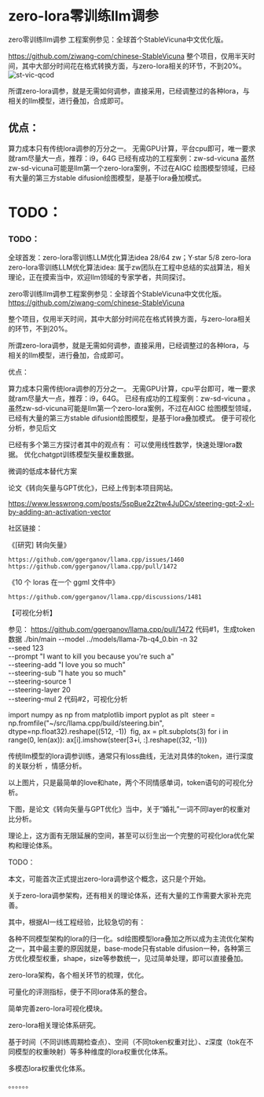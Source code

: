 # zero-lora零训练llm调参
zero零训练llm调参
工程案例参见：全球首个StableVicuna中文优化版。

https://github.com/ziwang-com/chinese-StableVicuna
整个项目，仅用半天时间，其中大部分时间花在格式转换方面，与zero-lora相关的环节，不到20%。
![st-vic-qcod](https://user-images.githubusercontent.com/11691791/235562989-601c9ead-7732-4c56-b380-324f0866536e.png)

所谓zero-lora调参，就是无需如何调参，直接采用，已经调整过的各种lora，与相关的llm模型，进行叠加，合成即可。
## 优点：
算力成本只有传统lora调参的万分之一。
无需GPU计算，平台cpu即可，唯一要求就ram尽量大一点，推荐：i9，64G
已经有成功的工程案例：zw-sd-vicuna
虽然zw-sd-vicuna可能是llm第一个zero-lora案例，不过在AIGC
绘图模型领域，已经有大量的第三方stable difusion绘图模型，是基于lora叠加模式。


# TODO：

### TODO：

全球首发：zero-lora零训练LLM优化算法idea
28/64
zw；Y·star
5/8
zero-lora
zero-lora零训练LLM优化算法idea:
属于zw团队在工程中总结的实战算法，相关理论，正在摸索当中，欢迎llm领域的专家学者，共同探讨。

zero零训练llm调参工程案例参见：全球首个StableVicuna中文优化版。
https://github.com/ziwang-com/chinese-StableVicuna




整个项目，仅用半天时间，其中大部分时间花在格式转换方面，与zero-lora相关的环节，不到20%。

所谓zero-lora调参，就是无需如何调参，直接采用，已经调整过的各种lora，与相关的llm模型，进行叠加，合成即可。

优点：

算力成本只需传统lora调参的万分之一。
无需GPU计算，cpu平台即可，唯一要求就ram尽量大一点，推荐：i9，64G。
已经有成功的工程案例：zw-sd-vicuna 。
虽然zw-sd-vicuna可能是llm第一个zero-lora案例，不过在AIGC 绘图模型领域，已经有大量的第三方stable difusion绘图模型，是基于lora叠加模式。
便于可视化分析，参见后文

已经有多个第三方探讨者其中的观点有：
可以使用线性数学，快速处理lora数据。
优化chatgpt训练模型矢量权重数据。

微调的低成本替代方案



论文《转向矢量与GPT优化》，已经上传到本项目网站。

https://www.lesswrong.com/posts/5spBue2z2tw4JuDCx/steering-gpt-2-xl-by-adding-an-activation-vector



社区链接：

《[研究] 转向矢量》

    ​https://github.com/ggerganov/llama.cpp/issues/1460 
    ​https://github.com/ggerganov/llama.cpp/pull/1472

《10 个 loras 在一个 ggml 文件中》

    ​https://github.com/ggerganov/llama.cpp/discussions/1481

【可视化分析】

参见：
https://github.com/ggerganov/llama.cpp/pull/1472
代码#1，生成token数据
./bin/main --model ../models/llama-7b-q4_0.bin -n 32 \
   --seed 123 \
  --prompt "I want to kill you because you're such a" \
  --steering-add "I love you so much" \
  --steering-sub "I hate you so much" \
  --steering-source 1 \
  --steering-layer 20 \
  --steering-mul 2
代码#2，可视化分析

import numpy as np
from matplotlib import pyplot as plt
​
steer = np.fromfile("~/src/llama.cpp/build/steering.bin", dtype=np.float32).reshape((512, -1))
​
fig, ax = plt.subplots(3)
for i in range(0, len(ax)):
    ax[i].imshow(steer[3+i, :].reshape((32, -1)))




传统llm模型的lora调参训练，通常只有loss曲线，无法对具体的token，进行深度的关联分析 ，情感分析。

以上图片，只是最简单的love和hate，两个不同情感单词，token语句的可视化分析。

下图，是论文《转向矢量与GPT优化》当中，关于“婚礼”一词不同layer的权重对比分析。



理论上，这方面有无限延展的空间，甚至可以衍生出一个完整的可视化lora优化架构和理论体系。

TODO：

本文，可能首次正式提出zero-lora调参这个概念，这只是个开始。

关于zero-lora调参架构，还有相关的理论体系，还有大量的工作需要大家补充完善。

其中，根据AI一线工程经验，比较急切的有：

各种不同模型架构的lora的归一化​。sd绘图模型lora叠加之所以成为主流优化架构之一，其中最主要的原因就是，base-mode只有stable difusion一种，各种第三方优化模型权重，shape，size等参数统一，见过简单处理，即可以直接​叠加。

zero-lora架构，各个相关环节的梳理，优化。

可量化的评测指标，便于不同lora体系的整合。

简单完善zero-lora可视化​模块。

zero-lora相关理论体系研究。

基于时间（不同训练周期检查点）、空间（不同token权重对比）、z深度（tok在不同模型的权重映射）等多种维度的lora权重优化体系。

多模态lora权重优化体系。

。。。。。。





